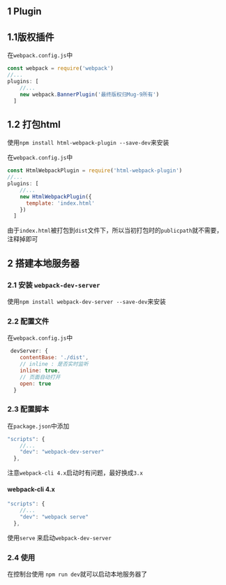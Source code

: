 ## 1 Plugin

##  1.1版权插件

在`webpack.config.js`中

```js
const webpack = require('webpack')
//...
plugins: [
    //...
    new webpack.BannerPlugin('最终版权归Mug-9所有')
  ]
```

## 1.2 打包html

使用`npm install html-webpack-plugin --save-dev`来安装

在`webpack.config.js`中

```js
const HtmlWebpackPlugin = require('html-webpack-plugin')
//...
plugins: [
    //...
    new HtmlWebpackPlugin({
      template: 'index.html'
    })
  ]
```

由于`index.html`被打包到`dist`文件下，所以当初打包时的`publicpath`就不需要，注释掉即可

## 2 搭建本地服务器

### 2.1 安装 `webpack-dev-server`

使用`npm install webpack-dev-server --save-dev`来安装

### 2.2 配置文件

在`webpack.config.js`中

```js
 devServer: {
    contentBase: './dist',
    // inline : 是否实时监听
    inline: true,
    // 页面自动打开
    open: true
  }
```

### 2.3 配置脚本

在`package.json`中添加

```js
"scripts": {
    //...
    "dev": "webpack-dev-server"
  },
```

注意`webpack-cli 4.x`启动时有问题，最好换成`3.x`

#### webpack-cli 4.x 

```js
"scripts": {
    //...
    "dev": "webpack serve"
  },
```

使用`serve` 来启动`webpack-dev-server`

### 2.4 使用

 在控制台使用 `npm run dev`就可以启动本地服务器了

